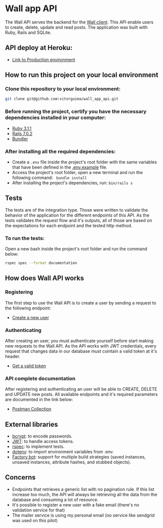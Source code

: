 # Wall app API
The Wall API serves the backend for the [Wall client](https://github.com/vitorguima/wal_app_frontend). This API enable users to create, delete, update and read posts. The application was built with Ruby, Rails and SQLite.

## API deploy at Heroku:

* [Link to Production environment](https://wall-app-api.herokuapp.com/)

## How to run this project on your local environment

### Clone this repository to your local environment:

```bash
git clone git@github.com:vitorguima/wall_app_api.git
```

### Before running the project, certify you have the necessary dependencies installed in your computer:

* [Ruby 3.1.1](https://www.ruby-lang.org/en/)
* [Rails 7.0.2](https://guides.rubyonrails.org/v5.0/getting_started.html)
* [Bundler](https://bundler.io/) 

### After installing all the required dependencies:

* Create a ```.env``` file inside the project's root folder with the same variables that have been defined in the [.env.example](https://github.com/vitorguima/wall_app_api/blob/1c7e59d2a292881418ce437d5f31d79bf32f5cf1/.env.example) file.
* Access the project's root folder, open a new terminal and run the following command: ``` bundle install```
* After installing the project's dependencies, run: ```bin/rails s```

## Tests
The tests are of the integration type. Those were written to validate the behavior of the application for the different endpoints of this API.
As the tests validates the request flow and it's outputs, all of those are based on the expectations for each endpoint and the tested http method.

### To run the tests:
Open a new bash inside the project's root folder and run the command below:

```bash
rspec spec --format documentation
```

## How does Wall API works

### Registering
The first step to use the Wall API is to create a user by sending a request to the following endpoint:

* [Create a new user](https://documenter.getpostman.com/view/17493490/UVyswbBW#da418252-3fd1-4ac3-bcf8-b0296113aa9f)

### Authenticating
After creating an user, you must authenticate yourself before start making new requests to the Wall API.
As the API works with JWT credentials, every request that changes data in our database must cointain a valid token at it's header.

* [Get a valid token](https://documenter.getpostman.com/view/17493490/UVyswbBW#6f251e28-1d47-4cc5-abe1-d99e16c8043c)

### API complete documentation
After registering and authenticating an user will be able to CREATE, DELETE and UPDATE new posts.
All available endpoints and it's required parameters are documented in the link below:

* [Postman Collection](https://documenter.getpostman.com/view/17493490/UVyswbBW)

## External libraries

* [bcrypt](https://github.com/bcrypt-ruby/bcrypt-ruby): to encode passwords.
* [JWT](https://github.com/jwt/ruby-jwt): to handle access tokens.
* [rspec](https://github.com/rspec/rspec-rails): to implement tests.
* [dotenv](https://github.com/bkeepers/dotenv): to import environment variables from .env.
* [Factory bot](https://github.com/thoughtbot/factory_bot): support for multiple build strategies (saved instances, unsaved instances, attribute hashes, and stubbed objects).

## Concerns
* Endpoints that retrieves a generic list with no pagination rule. If this list increase too much, the API will always be retrieving all the data from the database and consuming a lot of resource.
* It's possible to register a new user with a fake email (there's no validation service for that)
* The mailer service is using my personal email (no service like sendgrid was used on this pilot)
